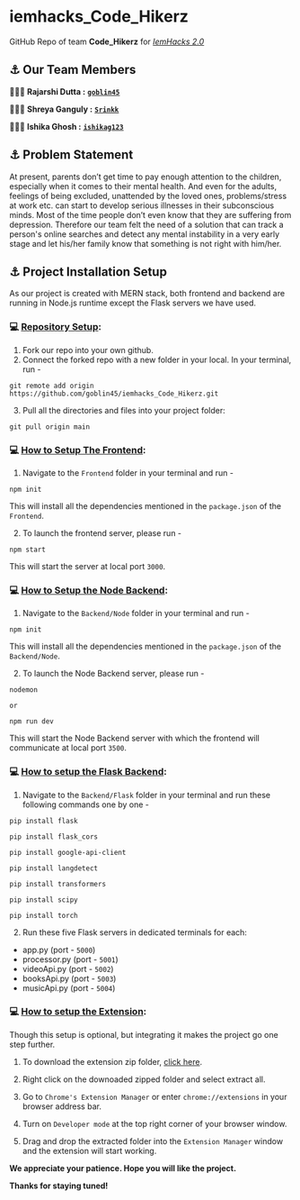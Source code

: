 # iemhacks_Code_Hikerz
GitHub Repo of team **Code_Hikerz** for <u>*IemHacks 2.0*</u>

## ⚓ Our Team Members
👨🏻‍💻 **Rajarshi Dutta :** <u>[**`goblin45`**](https://github.com/goblin45)</u>

👩🏻‍💻 **Shreya Ganguly :** <u>[**`Srinkk`**](https://github.com/Srinkk)</u>

👩🏻‍💻 **Ishika Ghosh :** <u>[**`ishikag123`**](https://github.com/ishikag123)</u>

## ⚓ Problem Statement
At present, parents don’t get time to pay enough attention to the children, especially when it comes to their mental health. And even for the adults, feelings of being excluded, unattended by the loved ones, problems/stress at work etc. can start to develop serious illnesses in their subconscious minds. 
Most of the time people don’t even know that they are suffering from depression. 
Therefore our team felt the need of a solution that can track a person's online searches and detect any mental instability in a very early stage and let his/her family know that something is not right with him/her.

## ⚓ Project Installation Setup
As our project is created with MERN stack, both frontend and backend are running in Node.js runtime except the Flask servers we have used.

### 💻 <u>Repository Setup</u>:

1. Fork our repo into your own github.
2. Connect the forked repo with a new folder in your local. In your terminal, run - 
```
git remote add origin https://github.com/goblin45/iemhacks_Code_Hikerz.git
```
3. Pull all the directories and files into your project folder: 

```
git pull origin main
```

### 💻 <u>How to Setup The Frontend</u>:

1. Navigate to the `Frontend` folder in your terminal and run -

```
npm init
```

This will install all the dependencies mentioned in the `package.json` of the `Frontend`.

2. To launch the frontend server, please run - 

```
npm start
```

This will start the server at local port `3000`.

### 💻 <u>How to Setup the Node Backend</u>:

1. Navigate to the `Backend/Node` folder in your terminal and run - 

```
npm init
```

This will install all the dependencies mentioned in the `package.json` of the `Backend/Node`.

2. To launch the Node Backend server, please run - 

```
nodemon 
```

`or`

```
npm run dev
```

This will start the Node Backend server with which the frontend will communicate at local port `3500`.

### 💻 <u>How to setup the Flask Backend</u>:

1. Navigate to the `Backend/Flask` folder in your terminal and run these following commands one by one -

```
pip install flask
```

```
pip install flask_cors
```

```
pip install google-api-client
```

```
pip install langdetect
```

```
pip install transformers
```

```
pip install scipy
```

```
pip install torch
```

2. Run these five Flask servers in dedicated terminals for each:

- app.py (port - `5000`)
- processor.py (port - `5001`)
- videoApi.py (port - `5002`)
- booksApi.py (port - `5003`)
- musicApi.py (port - `5004`)

### 💻 <u>How to setup the Extension</u>:

Though this setup is optional, but integrating it makes the project go one step further.

1. To download the extension zip folder, <u>[click here](https://github.com/goblin45/Mental_App_Dev_Static/releases/download/v1.0.0/Extension.zip)</u>.

2. Right click on the downoaded zipped folder and select extract all. 

3. Go to `Chrome's Extension Manager` or enter `chrome://extensions` in your browser address bar.

5. Turn on `Developer mode` at the top right corner of your browser window.

6. Drag and drop the extracted folder into the `Extension Manager` window and the extension will start working.

**We appreciate your patience. Hope you will like the project.**

**Thanks for staying tuned!**

#
